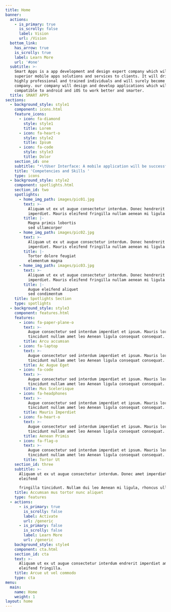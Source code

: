 ```yaml
---
title: Home
banner:
  actions:
    - is_primary: true
      is_scrolly: false
      label: Vision
      url: /Vision
  bottom_link:
    has_arrow: true
    is_scrolly: true
    label: Learn More
    url: '#one'
  subtitle: >-
    Smart Apps is a app development and design expert company which will provide
    superior mobile apps solutions and services to clients. It will driven by
    highly professional and trained individuals and will surely become a leading
    company. our company will design and develop applications which will
    compatible to android and iOS to work better and smarter.
  title: SMART APPS
sections:
  - background_style: style1
    component: icons.html
    feature_icons:
      - icon: fa-diamond
        style: style1
        title: Lorem
      - icon: fa-heart-o
        style: style2
        title: Ipsum
      - icon: fa-code
        style: style3
        title: Dolor
    section_id: one
    subtitle: "•\tUser Interface: A mobile application will be successful one if it is created by a high quality user interface.\r\n\n\r\n\nThe interface is responsible for interaction between user and the software. The application must be user friendly and easy to use. It should also be attractive among all the applications available. There should be good color combination for the buttons and components should be easily visible to the user. The application should be fast in operation and smooth accessing.\r\n\n\r\n\n•\tKnowledge of every platform: The developer and his team should be aware of all the platforms available to develop a application. Nowadays three platforms are available to design the application which are android, i phones, and windows. The developer and his team should have the knowledge to develop the programs in all the platforms rather than experienced and able to code only in one. This will make a developer more successful with wide range of possibilities.\r\n\n\r\n\n•\tKnowledge of modern programming: This is also an important skill in mobile applications design. There are some commonly used languages for mobile applications like C, C++, Java and Java script. Developer and his team should be experienced in these languages. Also they should be expertise in new languages like HTML5, CSS and xcode etc.\r\n\n\r\n\n•\tKnowledge of business: Knowledge of business is must to win over the competition in the market. Many people do not take much interest in this skill but it plays a series role to be a successful developer. The application will be famous among all the similar applications available in the market only if its features are more than others. And it is possible only when developer has great optimize the visibility of the application among the list available of similar applications. So as the other components like business and marketing is also plays a vital role in a successful career."
    title: 'Competencies and Skills '
    type: icons
  - background_style: style2
    component: spotlights.html
    section_id: two
    spotlights:
      - home_img_path: images/pic01.jpg
        text: >-
          Aliquam ut ex ut augue consectetur interdum. Donec hendrerit
          imperdiet. Mauris eleifend fringilla nullam aenean mi ligula.
        title: |-
          Magna primis lobortis
          sed ullamcorper
      - home_img_path: images/pic02.jpg
        text: >-
          Aliquam ut ex ut augue consectetur interdum. Donec hendrerit
          imperdiet. Mauris eleifend fringilla nullam aenean mi ligula.
        title: |-
          Tortor dolore feugiat
          elementum magna
      - home_img_path: images/pic03.jpg
        text: >-
          Aliquam ut ex ut augue consectetur interdum. Donec hendrerit
          imperdiet. Mauris eleifend fringilla nullam aenean mi ligula.
        title: |-
          Augue eleifend aliquet
          sed condimentum
    title: Spotlights Section
    type: spotlights
  - background_style: style3
    component: features.html
    features:
      - icon: fa-paper-plane-o
        text: >-
          Augue consectetur sed interdum imperdiet et ipsum. Mauris lorem
          tincidunt nullam amet leo Aenean ligula consequat consequat.
        title: Arcu accumsan
      - icon: fa-laptop
        text: >-
          Augue consectetur sed interdum imperdiet et ipsum. Mauris lorem
          tincidunt nullam amet leo Aenean ligula consequat consequat.
        title: Ac Augue Eget
      - icon: fa-code
        text: >-
          Augue consectetur sed interdum imperdiet et ipsum. Mauris lorem
          tincidunt nullam amet leo Aenean ligula consequat consequat.
        title: Mus Scelerisque
      - icon: fa-headphones
        text: >-
          Augue consectetur sed interdum imperdiet et ipsum. Mauris lorem
          tincidunt nullam amet leo Aenean ligula consequat consequat.
        title: Mauris Imperdiet
      - icon: fa-heart-o
        text: >-
          Augue consectetur sed interdum imperdiet et ipsum. Mauris lorem
          tincidunt nullam amet leo Aenean ligula consequat consequat.
        title: Aenean Primis
      - icon: fa-flag-o
        text: >-
          Augue consectetur sed interdum imperdiet et ipsum. Mauris lorem
          tincidunt nullam amet leo Aenean ligula consequat consequat.
        title: Tortor Ut
    section_id: three
    subtitle: >-
      Aliquam ut ex ut augue consectetur interdum. Donec amet imperdiet
      eleifend  

      fringilla tincidunt. Nullam dui leo Aenean mi ligula, rhoncus ullamcorper.
    title: Accumsan mus tortor nunc aliquet
    type: features
  - actions:
      - is_primary: true
        is_scrolly: false
        label: Activate
        url: /generic
      - is_primary: false
        is_scrolly: false
        label: Learn More
        url: /generic
    background_style: style4
    component: cta.html
    section_id: cta
    text: >-
      Aliquam ut ex ut augue consectetur interdum endrerit imperdiet amet
      eleifend fringilla.
    title: Arcue ut vel commodo
    type: cta
menu:
  main:
    name: Home
    weight: 1
layout: home
---
```


